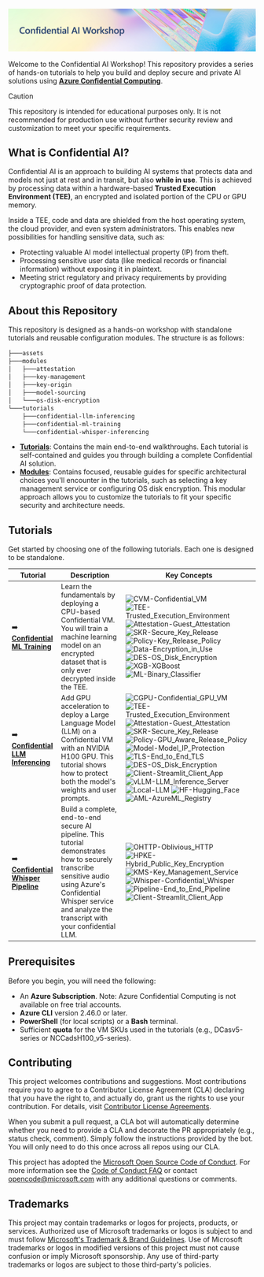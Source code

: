 ![Workshop logo](./assets/banner.png)


Welcome to the Confidential AI Workshop! This repository provides a series of hands-on tutorials to help you build and deploy secure and private AI solutions using **[Azure Confidential Computing](https://learn.microsoft.com/en-us/azure/confidential-computing/)**.

> [!CAUTION]
> This repository is intended for educational purposes only. It is not recommended for production use without further security review and customization to meet your specific requirements.

## What is Confidential AI?

Confidential AI is an approach to building AI systems that protects data and models not just at rest and in transit, but also **while in use**. This is achieved by processing data within a hardware-based **Trusted Execution Environment (TEE)**, an encrypted and isolated portion of the CPU or GPU memory.

Inside a TEE, code and data are shielded from the host operating system, the cloud provider, and even system administrators. This enables new possibilities for handling sensitive data, such as:
* Protecting valuable AI model intellectual property (IP) from theft.
* Processing sensitive user data (like medical records or financial information) without exposing it in plaintext.
* Meeting strict regulatory and privacy requirements by providing cryptographic proof of data protection.

## About this Repository

This repository is designed as a hands-on workshop with standalone tutorials and reusable configuration modules. The structure is as follows:

```.
├───assets
├───modules
│   ├───attestation
│   ├───key-management
│   ├───key-origin
│   ├───model-sourcing
│   └───os-disk-encryption
└───tutorials
    ├───confidential-llm-inferencing
    ├───confidential-ml-training
    └───confidential-whisper-inferencing
```

* **[Tutorials](./tutorials)**: Contains the main end-to-end walkthroughs. Each tutorial is self-contained and guides you through building a complete Confidential AI solution.
* **[Modules](./modules)**: Contains focused, reusable guides for specific architectural choices you'll encounter in the tutorials, such as selecting a key management service or configuring OS disk encryption. This modular approach allows you to customize the tutorials to fit your specific security and architecture needs.

## Tutorials

Get started by choosing one of the following tutorials. Each one is designed to be standalone.

| Tutorial | Description | Key Concepts |
|---|---|---|
| ➡️ **[Confidential ML Training](tutorials/confidential-ml-training/README.md)** | Learn the fundamentals by deploying a CPU-based Confidential VM. You will train a machine learning model on an encrypted dataset that is only ever decrypted inside the TEE. | ![CVM-Confidential_VM][badge-cvm] ![TEE-Trusted_Execution_Environment][badge-tee] ![Attestation-Guest_Attestation][badge-attest] ![SKR-Secure_Key_Release][badge-skr] ![Policy-Key_Release_Policy][badge-policy] ![Data-Encryption_in_Use][badge-data] ![DES-OS_Disk_Encryption][badge-des] ![XGB-XGBoost][ml-xgb] ![ML-Binary_Classifier][ml-binary] |
| ➡️ **[Confidential LLM Inferencing](tutorials/confidential-llm-inferencing/README.md)** | Add GPU acceleration to deploy a Large Language Model (LLM) on a Confidential VM with an NVIDIA H100 GPU. This tutorial shows how to protect both the model's weights and user prompts. | ![CGPU-Confidential_GPU_VM][badge-cgpu] ![TEE-Trusted_Execution_Environment][badge-tee] ![Attestation-Guest_Attestation][badge-attest] ![SKR-Secure_Key_Release][badge-skr] ![Policy-GPU_Aware_Release_Policy][badge-policy-gpu] ![Model-Model_IP_Protection][badge-modelip] ![TLS-End_to_End_TLS][badge-tls] ![DES-OS_Disk_Encryption][badge-des] ![Client-Streamlit_Client_App][badge-client] ![vLLM-LLM_Inference_Server][ml-vllm] ![Local-LLM][ml-local] ![HF-Hugging_Face][ml-hf] ![AML-AzureML_Registry][ml-aml] |
| ➡️ **[Confidential Whisper Pipeline](tutorials/confidential-whisper-inferencing/README.md)** | Build a complete, end-to-end secure AI pipeline. This tutorial demonstrates how to securely transcribe sensitive audio using Azure's Confidential Whisper service and analyze the transcript with your confidential LLM. | ![OHTTP-Oblivious_HTTP][badge-ohttp] ![HPKE-Hybrid_Public_Key_Encryption][badge-hpke] ![KMS-Key_Management_Service][badge-kms] ![Whisper-Confidential_Whisper][badge-whisper] ![Pipeline-End_to_End_Pipeline][badge-pipeline] ![Client-Streamlit_Client_App][badge-client] |

<!-- Existing badge refs (flat-square). Adjust colors if you like. -->
[badge-cvm]: https://img.shields.io/badge/CVM-Confidential_VM-6f42c1?style=flat-square
[badge-tee]: https://img.shields.io/badge/TEE-Trusted_Execution_Environment-0b8a9f?style=flat-square
[badge-attest]: https://img.shields.io/badge/Attestation-Guest_Attestation-1f6feb?style=flat-square
[badge-skr]: https://img.shields.io/badge/SKR-Secure_Key_Release-f39c12?style=flat-square
[badge-policy]: https://img.shields.io/badge/Policy-Key_Release_Policy-64748b?style=flat-square
[badge-data]: https://img.shields.io/badge/Data-Encryption_in_Use-2ecc71?style=flat-square
[badge-des]: https://img.shields.io/badge/DES-OS_Disk_Encryption-6366f1?style=flat-square

[badge-cgpu]: https://img.shields.io/badge/CGPU-Confidential_GPU_VM-7c3aed?style=flat-square
[badge-policy-gpu]: https://img.shields.io/badge/Policy-GPU_Aware_Release_Policy-475569?style=flat-square
[badge-modelip]: https://img.shields.io/badge/Model-Model_IP_Protection-8e44ad?style=flat-square
[badge-tls]: https://img.shields.io/badge/TLS-End_to_End_TLS-10b981?style=flat-square

[badge-ohttp]: https://img.shields.io/badge/OHTTP-Attested_Oblivious_HTTP-0ea5e9?style=flat-square
[badge-hpke]: https://img.shields.io/badge/HPKE-Hybrid_Public_Key_Encryption-06b6d4?style=flat-square
[badge-kms]: https://img.shields.io/badge/KMS-Key_Management_Service-10b981?style=flat-square
[badge-whisper]: https://img.shields.io/badge/Whisper-Confidential_Whisper-d946ef?style=flat-square
[badge-pipeline]: https://img.shields.io/badge/Pipeline-End_to_End_Pipeline-7c3aed?style=flat-square
[badge-client]: https://img.shields.io/badge/Client-Streamlit_Client_App-94a3b8?style=flat-square

<!-- NEW ML badge refs -->
[ml-xgb]: https://img.shields.io/badge/XGB-XGBoost-22c55e?style=flat-square
[ml-binary]: https://img.shields.io/badge/ML-Binary_Classifier-16a34a?style=flat-square

[ml-vllm]: https://img.shields.io/badge/vLLM-LLM_Inference_Server-0ea5e9?style=flat-square
[ml-local]: https://img.shields.io/badge/Local-LLM-0891b2?style=flat-square
[ml-hf]: https://img.shields.io/badge/HF-Hugging_Face-38bdf8?style=flat-square
[ml-aml]: https://img.shields.io/badge/AML-AzureML_Registry-0284c7?style=flat-square

## Prerequisites

Before you begin, you will need the following:
* An **Azure Subscription**. Note: Azure Confidential Computing is not available on free trial accounts.
* **Azure CLI** version 2.46.0 or later.
* **PowerShell** (for local scripts) or a **Bash** terminal.
* Sufficient **quota** for the VM SKUs used in the tutorials (e.g., DCasv5-series or NCCadsH100_v5-series).

## Contributing

This project welcomes contributions and suggestions.  Most contributions require you to agree to a
Contributor License Agreement (CLA) declaring that you have the right to, and actually do, grant us
the rights to use your contribution. For details, visit [Contributor License Agreements](https://cla.opensource.microsoft.com).

When you submit a pull request, a CLA bot will automatically determine whether you need to provide
a CLA and decorate the PR appropriately (e.g., status check, comment). Simply follow the instructions
provided by the bot. You will only need to do this once across all repos using our CLA.

This project has adopted the [Microsoft Open Source Code of Conduct](https://opensource.microsoft.com/codeofconduct/).
For more information see the [Code of Conduct FAQ](https://opensource.microsoft.com/codeofconduct/faq/) or
contact [opencode@microsoft.com](mailto:opencode@microsoft.com) with any additional questions or comments.

## Trademarks

This project may contain trademarks or logos for projects, products, or services. Authorized use of Microsoft
trademarks or logos is subject to and must follow
[Microsoft's Trademark & Brand Guidelines](https://www.microsoft.com/legal/intellectualproperty/trademarks/usage/general).
Use of Microsoft trademarks or logos in modified versions of this project must not cause confusion or imply Microsoft sponsorship.
Any use of third-party trademarks or logos are subject to those third-party's policies.
